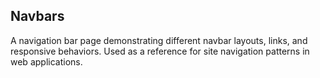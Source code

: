 ## Navbars
A navigation bar page demonstrating different navbar layouts, links, and responsive behaviors. Used as a reference for site navigation patterns in web applications.
